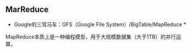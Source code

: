 ## MarReduce

* Google的三驾马车：GFS（Google File System）/BigTable/MapReduce *

MapReduce本质上是一种编程模型，用于大规模数据集（大于1TB）的并行运算。

